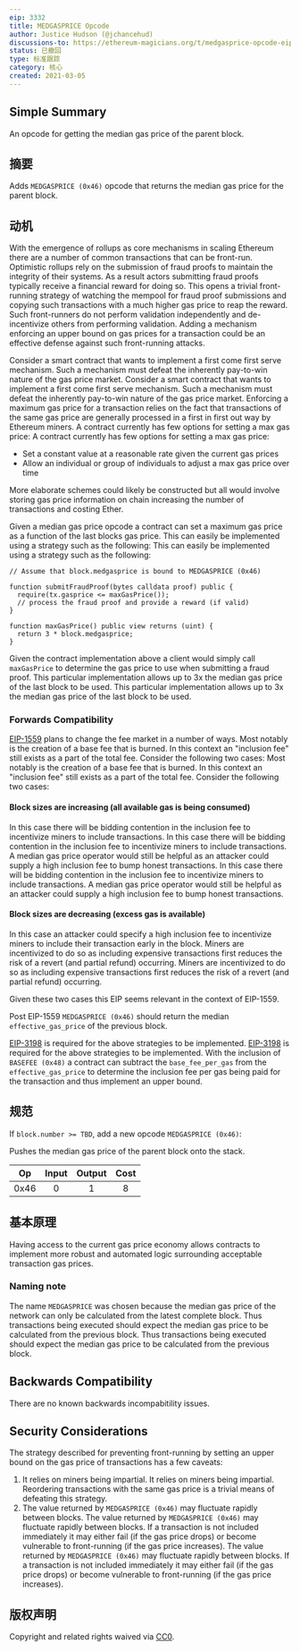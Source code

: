 ```yaml
---
eip: 3332
title: MEDGASPRICE Opcode
author: Justice Hudson (@jchancehud)
discussions-to: https://ethereum-magicians.org/t/medgasprice-opcode-eip/5480
status: 已撤回
type: 标准跟踪
category: 核心
created: 2021-03-05
---
```


## Simple Summary

An opcode for getting the median gas price of the parent block.

## 摘要

Adds `MEDGASPRICE (0x46)` opcode that returns the median gas price for the parent block.

## 动机

With the emergence of rollups as core mechanisms in scaling Ethereum there are a number of common transactions that can be front-run. Optimistic rollups rely on the submission of fraud proofs to maintain the integrity of their systems. As a result actors submitting fraud proofs typically receive a financial reward for doing so. This opens a trivial front-running strategy of watching the mempool for fraud proof submissions and copying such transactions with a much higher gas price to reap the reward. Such front-runners do not perform validation independently and de-incentivize others from performing validation. Adding a mechanism enforcing an upper bound on gas prices for a transaction could be an effective defense against such front-running attacks.

Consider a smart contract that wants to implement a first come first serve mechanism. Such a mechanism must defeat the inherently pay-to-win nature of the gas price market. Consider a smart contract that wants to implement a first come first serve mechanism. Such a mechanism must defeat the inherently pay-to-win nature of the gas price market. Enforcing a maximum gas price for a transaction relies on the fact that transactions of the same gas price are generally processed in a first in first out way by Ethereum miners. A contract currently has few options for setting a max gas price: A contract currently has few options for setting a max gas price:

- Set a constant value at a reasonable rate given the current gas prices
- Allow an individual or group of individuals to adjust a max gas price over time

More elaborate schemes could likely be constructed but all would involve storing gas price information on chain increasing the number of transactions and costing Ether.

Given a median gas price opcode a contract can set a maximum gas price as a function of the last blocks gas price. This can easily be implemented using a strategy such as the following: This can easily be implemented using a strategy such as the following:

```
// Assume that block.medgasprice is bound to MEDGASPRICE (0x46)

function submitFraudProof(bytes calldata proof) public {
  require(tx.gasprice <= maxGasPrice());
  // process the fraud proof and provide a reward (if valid)
}

function maxGasPrice() public view returns (uint) {
  return 3 * block.medgasprice;
}
```

Given the contract implementation above a client would simply call `maxGasPrice` to determine the gas price to use when submitting a fraud proof. This particular implementation allows up to 3x the median gas price of the last block to be used. This particular implementation allows up to 3x the median gas price of the last block to be used.

### Forwards Compatibility

[EIP-1559](https://eips.ethereum.org/EIPS/eip-1559) plans to change the fee market in a number of ways. Most notably is the creation of a base fee that is burned. In this context an "inclusion fee" still exists as a part of the total fee. Consider the following two cases: Most notably is the creation of a base fee that is burned. In this context an "inclusion fee" still exists as a part of the total fee. Consider the following two cases:

#### Block sizes are increasing (all available gas is being consumed)

In this case there will be bidding contention in the inclusion fee to incentivize miners to include transactions. In this case there will be bidding contention in the inclusion fee to incentivize miners to include transactions. A median gas price operator would still be helpful as an attacker could supply a high inclusion fee to bump honest transactions. In this case there will be bidding contention in the inclusion fee to incentivize miners to include transactions. A median gas price operator would still be helpful as an attacker could supply a high inclusion fee to bump honest transactions.

#### Block sizes are decreasing (excess gas is available)

In this case an attacker could specify a high inclusion fee to incentivize miners to include their transaction early in the block. Miners are incentivized to do so as including expensive transactions first reduces the risk of a revert (and partial refund) occurring. Miners are incentivized to do so as including expensive transactions first reduces the risk of a revert (and partial refund) occurring.

Given these two cases this EIP seems relevant in the context of EIP-1559.

Post EIP-1559 `MEDGASPRICE (0x46)` should return the median `effective_gas_price` of the previous block.

[EIP-3198](https://eips.ethereum.org/EIPS/eip-3198) is required for the above strategies to be implemented. [EIP-3198](https://eips.ethereum.org/EIPS/eip-3198) is required for the above strategies to be implemented. With the inclusion of `BASEFEE (0x48)` a contract can subtract the `base_fee_per_gas` from the `effective_gas_price` to determine the inclusion fee per gas being paid for the transaction and thus implement an upper bound.

## 规范

If `block.number >= TBD`, add a new opcode `MEDGASPRICE (0x46)`:

Pushes the median gas price of the parent block onto the stack.

|  Op  | Input | Output | Cost |
|:----:|:-----:|:------:|:----:|
| 0x46 |   0   |   1    |  8   |

## 基本原理

Having access to the current gas price economy allows contracts to implement more robust and automated logic surrounding acceptable transaction gas prices.

### Naming note

The name `MEDGASPRICE` was chosen because the median gas price of the network can only be calculated from the latest complete block. Thus transactions being executed should expect the median gas price to be calculated from the previous block. Thus transactions being executed should expect the median gas price to be calculated from the previous block.

## Backwards Compatibility

There are no known backwards incompabitility issues.

## Security Considerations

The strategy described for preventing front-running by setting an upper bound on the gas price of transactions has a few caveats:

1. It relies on miners being impartial. It relies on miners being impartial. Reordering transactions with the same gas price is a trivial means of defeating this strategy.
2. The value returned by `MEDGASPRICE (0x46)` may fluctuate rapidly between blocks. The value returned by `MEDGASPRICE (0x46)` may fluctuate rapidly between blocks. If a transaction is not included immediately it may either fail (if the gas price drops) or become vulnerable to front-running (if the gas price increases). The value returned by `MEDGASPRICE (0x46)` may fluctuate rapidly between blocks. If a transaction is not included immediately it may either fail (if the gas price drops) or become vulnerable to front-running (if the gas price increases).

## 版权声明

Copyright and related rights waived via [CC0](../LICENSE.md).
